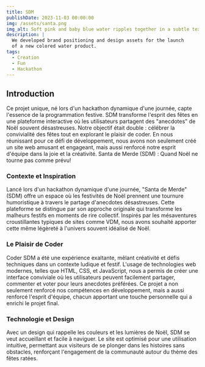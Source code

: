 ```yaml
---
title: SDM
publishDate: 2023-11-03 00:00:00
img: /assets/santa.png
img_alt: Soft pink and baby blue water ripples together in a subtle texture.
description: |
  We developed brand positioning and design assets for the launch
  of a new colored water product.
tags:
  - Creation
  - Fun
  - Hackathon
---
```


## Introduction

Ce projet unique, né lors d'un hackathon dynamique d'une journée, capte l'essence de la programmation festive. SDM transforme l'esprit des fêtes en une plateforme interactive où les utilisateurs partagent des "anecdotes" de Noël souvent désastreuses. Notre objectif était double : célébrer la convivialité des fêtes tout en explorant le plaisir de coder. En nous réunissant pour ce défi de développement, nous avons non seulement créé un site web amusant et engageant, mais aussi renforcé notre esprit d'équipe dans la joie et la créativité.
Santa de Merde (SDM) : Quand Noël ne tourne pas comme prévu!

### Contexte et Inspiration

Lancé lors d'un hackathon dynamique d'une journée, "Santa de Merde" (SDM) offre un espace où les festivités de Noël prennent une tournure humoristique à travers le partage d'anecdotes désastreuses. Cette plateforme se distingue par son approche originale qui transforme les malheurs festifs en moments de rire collectif. Inspirés par les mésaventures croustillantes typiques de sites comme VDM, nous avons souhaité apporter cette même légèreté à l'univers souvent idéalisé de Noël.

### Le Plaisir de Coder

Coder SDM a été une expérience exaltante, mêlant créativité et défis techniques dans un contexte ludique et festif. L'usage de technologies web modernes, telles que HTML, CSS, et JavaScript, nous a permis de créer une interface conviviale où les utilisateurs peuvent facilement partager, commenter et voter pour leurs anecdotes préférées. Ce projet a non seulement renforcé nos compétences en développement, mais a aussi renforcé l'esprit d'équipe, chacun apportant une touche personnelle qui a enrichi le projet final.

### Technologie et Design

Avec un design qui rappelle les couleurs et les lumières de Noël, SDM se veut accueillant et facile à naviguer. Le site est optimisé pour une utilisation intuitive, permettant aux visiteurs de se plonger dans les histoires sans obstacles, renforçant l'engagement de la communauté autour du thème des fêtes ratées.

